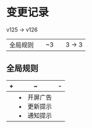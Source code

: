 # 变更记录

v125 -> v126

||||||
|-|:-:|:-:|:-:|:-:|
|全局规则||~3||3 -> 3|

## 全局规则

|+|~|-|
|-|-|-|
||<li>开屏广告<li>更新提示<li>通知提示||
